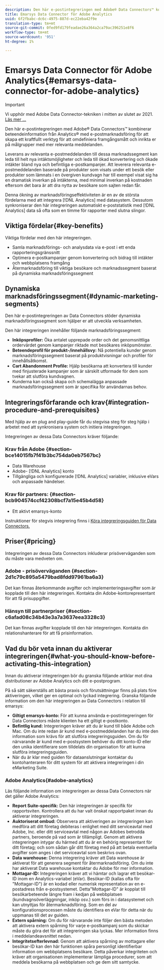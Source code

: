 ```yaml
---
description: Den här e-postintegreringen med Adobe® Data Connectors™ kombinerar beteendeinformation från Analytics® med e-postmarknadsföring för att skapa ett kraftfullt verktyg för att omdefiniera framgångsmått och inrikta er på målgrupper med mer relevanta meddelanden.
title: Emarsys Data Connector för Adobe Analytics
uuid: 6f2fbabc-dc6c-4975-887d-ec22eba42f9e
translation-type: tm+mt
source-git-commit: 0fed9fd179feadae26a364a2ca79ac396251e8f6
workflow-type: tm+mt
source-wordcount: '951'
ht-degree: 1%

---
```



# Emarsys Data Connector för Adobe Analytics{#emarsys-data-connector-for-adobe-analytics}

>[!IMPORTANT]
>
>Vi upphör med Adobe Data Connector-tekniken i mitten av slutet av 2021. [Läs mer …](/help/import/data-connectors/data-connectors-eol.md)

Den här e-postintegreringen med Adobe® Data Connectors™ kombinerar beteendeinformation från Analytics® med e-postmarknadsföring för att skapa ett kraftfullt verktyg för att omdefiniera framgångsmått och inrikta er på målgrupper med mer relevanta meddelanden.

Leverans av relevanta e-postmeddelanden till dessa marknadssegment kan leda till helt nya intäktsmöjligheter och leda till ökad konvertering och ökade intäkter bland nya och befintliga e-postkampanjer. Att leverera relevanta e-postmeddelanden baserade på produkter som visats under ett besök eller produkter som lämnats i en övergiven kundvagn har till exempel visat sig ha en dramatisk inverkan på intäkterna, med minimal inverkan på kostnaden eftersom det bara är att dra nytta av besökare som sajten redan får.

Denna ökning av marknadsföringseffektiviteten är en av de största fördelarna med att integrera [!DNL Analytics] med datasystem. Dessutom synkroniserar den här integreringen automatiskt e-poststatistik med [!DNL Analytics] data så ofta som en timme för rapporter med slutna slingor.

## Viktiga fördelar{#key-benefits}

Viktiga fördelar med den här integreringen.

* Samla marknadsförings- och analysdata via e-post i ett enda rapporteringsgränssnitt
* Optimera e-postkampanjer genom konvertering och bidrag till intäkter och webbplatsens framgång
* Återmarknadsföring till viktiga besökare och marknadssegment baserat på dynamiska marknadsföringssegment

## Dynamiska marknadsföringssegment{#dynamic-marketing-segments}

Den här e-postintegreringen av Data Connectors stöder dynamiska marknadsföringssegment som hjälper er att utveckla verksamheten.

Den här integreringen innehåller följande marknadsföringssegment:

* **Inköpsprofiler:** Öka antalet upprepade order och det genomsnittliga ordervärdet genom kampanjer riktade mot besökares inköpsmönster.
* **Beteendeprofil för produkt-/innehållsvy:** Nå potentiella kunder genom marknadsföringssegment baserat på produktvisningar och profiler för innehållsåtkomst.
* **Cart Abandonment Profile:** Hjälp besökarna att konvertera till kunder med finjusterade kampanjer som är särskilt utformade för dem som tvekar att slutföra kundvagnen.
* Kunderna kan också skapa och schemalägga anpassade marknadsföringssegment som är specifika för användarnas behov.

## Integreringsförfarande och krav{#integration-procedure-and-prerequisites}

Med hjälp av en plug and play-guide får du stegvisa steg för steg hjälp i arbetet med att synkronisera system och initiera integreringen.

Integreringen av dessa Data Connectors kräver följande:

### Krav från Adobe {#section-bce14015fb7f41b3bc754da0eb7567bc}

* Data Warehouse
* Adobe- [!DNL Analytics] konto
* Tillgängliga och konfigurerade [!DNL Analytics] variabler, inklusive eVars och anpassade händelser.

### Krav för partners: {#section-bcb904574ccf42308bcf7a15e45b4d58}

* Ett aktivt emarsys-konto

Instruktioner för stegvis integrering finns i [Köra integreringsguiden för Data Connectors.](/help/import/data-connectors/emarsys-overview/emarsys-wizard.md)

## Priser{#pricing}

Integreringen av dessa Data Connectors inkluderar prisöverväganden som du måste vara medveten om.

### Adobe - prisöverväganden {#section-2d1c79c895a5479bad8fdd97961ba6a3}

Det kan finnas återkommande avgifter och implementeringsavgifter som är kopplade till den här integreringen. Kontakta din Adobe-kontorepresentant för att få prisuppgifter.

### Hänsyn till partnerpriser {#section-c6afad08c34b43e3a7a3637eea3328c3}

Det kan finnas avgifter kopplade till den här integreringen. Kontakta din relationshanterare för att få prisinformation.

## Vad du bör veta innan du aktiverar integreringen{#what-you-should-know-before-activating-this-integration}

Innan du aktiverar integreringen bör du granska följande artiklar mot dina distributioner av Adobe Analytics och ditt e-postprogram.

På så sätt säkerställs att bästa praxis och förutsättningar finns på plats före aktiveringen, vilket ger en optimal och lyckad integrering. Granska följande information om den här integreringen av Data Connectors i relation till emarsys:

* **Giltigt emarsys-konto:** För att kunna använda e-postintegreringen för Data Connectors måste klienten ha ett giltigt e-postkonto.
* **Befintlig kund:** Integreringen kräver att du är kund till både Adobe och Mac. Om du inte redan är kund med e-postmeddelanden har du inte den information som krävs för att slutföra integreringsguiden. Om du för närvarande är kund med e-postsystem behöver du ditt konto-ID eller den unika identifierare som tilldelats din organisation för att kunna slutföra integreringsguiden.
* När du är klar med guiden för dataanslutningar kontaktar du kontohanteraren för ditt system för att aktivera integreringen i din eMarketing Suite.

### Adobe Analytics{#adobe-analytics}

Läs följande information om integreringen av dessa Data Connectors när det gäller Adobe Analytics:

* **Report Suite-specifik:** Den här integreringen är specifik för rapportsviten. Kontrollera att du har valt önskat rapportpaket innan du aktiverar integreringen.
* **Auktoriserat ombud:** Observera att aktiveringen av integreringen kan medföra att ditt företag debiteras i enlighet med ditt serviceavtal med Adobe, Inc. eller ditt serviceavtal med någon av Adobes betrodda partners, beroende på vad som är tillämpligt. Genom att aktivera integreringen intygar du härmed att du är en behörig representant för ditt företag; och som sådan går ditt företag med på att betala eventuella avgifter som anges i det serviceavtal som beskrivs ovan.
* **Data warehouse:** Denna integrering kräver att Data warehouse är aktiverat för att generera segment för återmarknadsföring. Om du inte har aktiverat Data warehouse kontaktar du Adobe för mer information.
* **Mottagar-ID:** Integreringen kräver att vi hämtar och lagrar ett besökar-ID inom en Analytics-variabel (eVar). Besökar-ID (kallas ofta för &quot;Mottagar-ID&quot;) är en kodad eller numerisk representation av en e-postadress från e-postsystemet. Detta&quot;Mottagar-ID&quot; är kopplat till besökarbeteende längre fram i kedjan på webbplatsen (kundvagnsöverläggningar, inköp osv.) som förs in i datasystemet och kan utnyttjas för återmarknadsföring. Som en del av konfigurationsprocessen måste du identifiera en eVar för detta när du uppmanas till det av guiden.
* **Extern spårning:** Om du för närvarande inte följer den bästa metoden att aktivera extern spårning för varje e-postkampanj som du skickar måste du göra det för att integreringen ska lyckas. Mer information finns i meddelandeavsnittet nedan.
* **Integritetsefterlevnad:** Genom att aktivera spårning av mottagare eller besökar-ID kan den här funktionen spåra personligt identifierbar information om webbplatsens besökare. Detta påverkar integriteten och kräver att organisationen implementerar lämpliga procedurer, som att meddela besökarna på webbplatsen och ge dem sitt samtycke.

